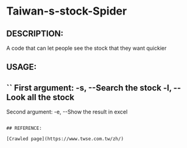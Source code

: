 # Taiwan-s-stock-Spider

## DESCRIPTION:

A code that can let people see the stock that they want quickier

## USAGE:

``
First argument:
 -s, --Search the stock
 -l, --Look all the stock
-----------------------
Second argument:
 -e, --Show the result in excel
```

## REFERENCE:

[Crawled page](https://www.twse.com.tw/zh/)
